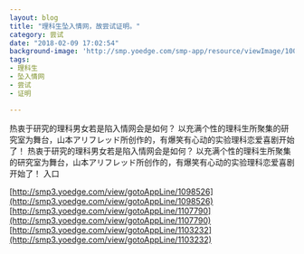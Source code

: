 ```yaml
---
layout: blog
title: "理科生坠入情网，故尝试证明。"
category: 尝试
date: "2018-02-09 17:02:54"
background-image: 'http://smp.yoedge.com/smp-app/resource/viewImage/1003104appline.png'
tags:
- 理科生
- 坠入情网
- 尝试
- 证明

---
```

热衷于研究的理科男女若是陷入情网会是如何？ 以充满个性的理科生所聚集的研究室为舞台，山本アリフレッド所创作的，有爆笑有心动的实验理科恋爱喜剧开始了！
热衷于研究的理科男女若是陷入情网会是如何？ 以充满个性的理科生所聚集的研究室为舞台，山本アリフレッド所创作的，有爆笑有心动的实验理科恋爱喜剧开始了！
入口

[http://smp3.yoedge.com/view/gotoAppLine/1098526](http://smp3.yoedge.com/view/gotoAppLine/1098526)
[http://smp3.yoedge.com/view/gotoAppLine/1107790](http://smp3.yoedge.com/view/gotoAppLine/1107790)
[http://smp3.yoedge.com/view/gotoAppLine/1103232](http://smp3.yoedge.com/view/gotoAppLine/1103232)

        
